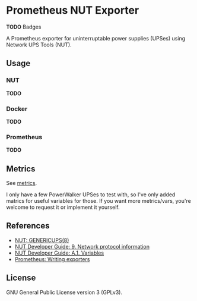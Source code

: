 # Prometheus NUT Exporter

**TODO** Badges

A Prometheus exporter for uninterruptable power supplies (UPSes) using Network UPS Tools (NUT).

## Usage

### NUT

**TODO**

### Docker

**TODO**

### Prometheus

**TODO**

## Metrics

See [metrics](metrics.md).

I only have a few PowerWalker UPSes to test with, so I've only added matrics for useful variables for those. If you want more metrics/vars, you're welcome to request it or implement it yourself.

## References

- [NUT: GENERICUPS(8)](https://networkupstools.org/docs/man/genericups.html)
- [NUT Developer Guide: 9. Network protocol information](https://networkupstools.org/docs/developer-guide.chunked/ar01s09.html)
- [NUT Developer Guide: A.1. Variables](https://networkupstools.org/docs/developer-guide.chunked/apas01.html)
- [Prometheus: Writing exporters](https://prometheus.io/docs/instrumenting/writing_exporters/)

## License

GNU General Public License version 3 (GPLv3).
